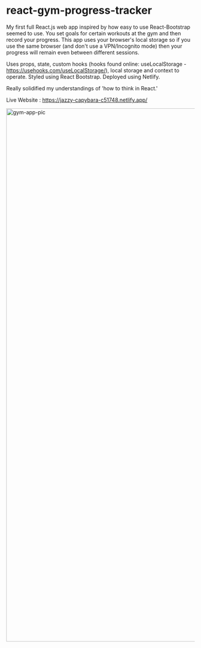 # react-gym-progress-tracker
My first full React.js web app inspired by how easy to use React-Bootstrap seemed to use. 
You set goals for certain workouts at the gym and then record your progress.
This app uses your browser's local storage so if you use the same browser (and don't use a VPN/Incognito mode)
then your progress will remain even between different sessions.

Uses props, state, custom hooks (hooks found online: useLocalStorage - https://usehooks.com/useLocalStorage/), 
local storage and context to operate. Styled using React Bootstrap. Deployed using Netlify.

Really solidified my understandings of 'how to think in React.'

Live Website : https://jazzy-capybara-c51748.netlify.app/ 

<img width="1426" alt="gym-app-pic" src="https://user-images.githubusercontent.com/114985386/213415513-4826ff3d-a2fb-4f30-9047-3b30a33945e0.png">
